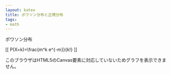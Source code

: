 ```yaml
---
layout: katex
title: ポワソン分布と正規分布
tags:
- math
---
```

ポワソン分布

[[ P(X=k)=\frac{m^k e^{-m}}{k!} ]]

<!-- -------------------------------------------------------------------------------------------- -->
<canvas id="canvas" width="600" height="600">
このブラウザはHTML5のCanvas要素に対応していないためグラフを表示できません。
</canvas>
<script type="text/javascript">
// DrawCartesianGraph by Katsutoshi Seki
// https://sekika.github.io/2020/01/03/DrawCartesianGraph/
// MIT License

// Initialize canvas
var c = document.getElementById('canvas');
var ctx = c.getContext('2d');
ctx.font = "20px serif"; // Font of the text
ctx.lineWidth = 1; // Line width
width = c.width; // Width of the canvas
height = c.height; // Height of the canvas

// Set Cartesian coodinate system for the graph (GC)
// Origin of GC with respect to canvas coordinate
originX = 30;
originY = 570;
// Unit vector of GC with respect to canvas coordinate
unitX = 50;
unitY = -50;

// Draw graphs
coordinates("black");
draw(poisson, "blue");

// Define functions to draw
function poisson(k){
  m=1;
  return Math.pow(m,k)*Math.pow(Math.E,-m)/factorial(k);
}

function factorial(num) {
  if (num < 2) {
    return 1;
  } else {
    return num * factorial(num - 1);
  }
};

// Draw coordinates
function coordinates(color, showOrigin = true) {
  // X Axis
  ctx.strokeStyle = color;
  ctx.beginPath();
  ctx.moveTo(0, originY);
  ctx.lineTo(width-30, originY);
  ctx.lineTo(width-45, originY-10);
  ctx.moveTo(width-30, originY);
  ctx.lineTo(width-45, originY+10);
  ctx.strokeText("x", width-25, originY+5);

  // Y Axis
  ctx.moveTo(originX, height);
  ctx.lineTo(originX, 30);
  ctx.lineTo(originX-10, 45);
  ctx.moveTo(originX, 30);
  ctx.lineTo(originX+10, 45);
  ctx.strokeText("y", originX-5, 20);

  // Origin
  if (showOrigin) {
    ctx.strokeText("0", originX-15, originY+20);
  }
  ctx.stroke();
}

// Draw a graph
function draw(func, color){
  ctx.strokeStyle = color;
  ctx.beginPath();
  first = true;
  for (pixX = 0; pixX < width-30; pixX++) {
     x = (pixX-originX) / unitX;
     y = func(x);
     pixY = originY + unitY * y
     if (pixY >= 35 && pixY <= height) {
        if (first) {
           ctx.moveTo(pixX, pixY);
           first = false;
        } else {
           ctx.lineTo(pixX, pixY);
        }
     } else {
        first = true;
     }
  }
  ctx.stroke();
}

function plotint(func, color){
  ctx.strokeStyle = color;
  ctx.beginPath();
  for (x = Math.floor(-originX / unitX)+1; x < Math.floor((width-originX-30) / unitX); x++) {
     y = func(x);
     pixX = originX + unitX * x
     pixY = originY + unitY * y
     console.log(x,y) ////////////////
     if (pixY >= 35 && pixY <= height) {
         ctx.beginPath();
         ctx.fillStyle = 'green';
         ctx.arc(pixX, pixY, 5, 0, Math.PI*2);
         ctx.fill();
     }
  }
  ctx.stroke();
}
</script>
<!-- -------------------------------------------------------------------------------------------- -->
